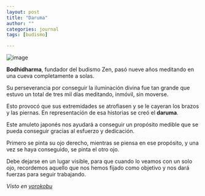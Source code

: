 ```yaml
---
layout: post
title: "Daruma"
author: ""
categories: journal
tags: [budismo]

---
```




![image](https://img95.699pic.com/xsj/0u/63/6z.jpg!/fh/300)


**Bodhidharma**, fundador del budismo Zen, pasó nueve años meditando en una cueva completamente a solas.

Su perseverancia por conseguir la iluminación divina fue tan grande que estuvo un total de tres mil días meditando, inmóvil, sin moverse.

Esto provocó que sus extremidades se atrofiasen y se le cayeran los brazos y las piernas. En representación de esa historias se creó el **daruma**.

Este amuleto japonés nos ayudará a conseguir un propósito medible que se pueda conseguir gracias al esfuerzo y dedicación.

Primero se pinta su ojo derecho, mientras se piensa en ese propósito, y una vez se haya conseguido, se pinta el otro ojo.

Debe dejarse en un lugar visible, para que cuando lo veamos con un solo ojo, recordemos aquello que nos hemos fijado como objetivo y nos dará fuerzas para seguir trabajando.

*Visto en [yorokobu](https://www.yorokobu.es/daruma)* 
